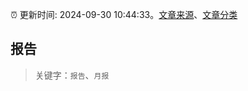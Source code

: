 :alarm_clock: 更新时间: 2024-09-30 10:44:33。[文章来源](/README.md)、[文章分类](/TAGS.md)

## 报告


> 关键字：`报告`、`月报`



